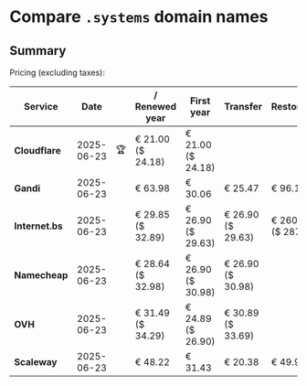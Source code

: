 # Compare `.systems` domain names

## Summary

Pricing (excluding taxes):

| Service | Date |  | / Renewed year | First year | Transfer | Restoration |
|--|--|--|--|--|--|--|
| **Cloudflare** | 2025-06-23 | 🏆 | € 21.00<br>($ 24.18) | € 21.00<br>($ 24.18) |  |  |
| **Gandi** | 2025-06-23 |  | € 63.98 | € 30.06 | € 25.47 | € 96.18 |
| **Internet.bs** | 2025-06-23 |  | € 29.85<br>($ 32.89) | € 26.90<br>($ 29.63) | € 26.90<br>($ 29.63) | € 260.59<br>($ 287.09) |
| **Namecheap** | 2025-06-23 |  | € 28.64<br>($ 32.98) | € 26.90<br>($ 30.98) | € 26.90<br>($ 30.98) |  |
| **OVH** | 2025-06-23 |  | € 31.49<br>($ 34.29) | € 24.89<br>($ 26.90) | € 30.89<br>($ 33.69) |  |
| **Scaleway** | 2025-06-23 |  | € 48.22 | € 31.43 | € 20.38 | € 49.99 |
